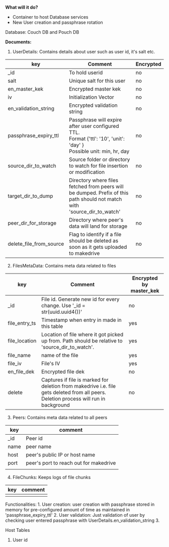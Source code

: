 **What will it do?**

- Container to host Database services
- New User creation and passphrase rotation

Database: Couch DB and Pouch DB

**Documents:**
1. UserDetails: Contains details about user such as user id, it's salt etc.

| key                     | Comment                                                                                                                   | Encrypted |
| ----------------------- | ------------------------------------------------------------------------------------------------------------------------- | --------- |
| _id                     | To hold userid                                                                                                            | no        |
| salt                    | Unique salt for this user                                                                                                 | no        |
| en_master_kek           | Encrypted master kek                                                                                                      | no        |
| iv                      | Initialization Vector                                                                                                     | no        |
| en_validation_string    | Encrypted validation string                                                                                               | no        |
| passphrase_expiry_ttl   | Passphrase will expire after user configured TTL. <br>Format {'ttl': '10', 'unit': 'day' }<br>Possible unit: min, hr, day | no        |
| source_dir_to_watch     | Source folder or directory to watch for file insertion or modification                                                    | no        |
| target_dir_to_dump      | Directory where files fetched from peers will be dumped. Prefix of this path should not match with 'source_dir_to_watch'  | no        |
| peer_dir_for_storage    | Directory where peer's data will land for storage                                                                         | no        |
| delete_file_from_source | Flag to identify if a file should be deleted as soon as it gets uploaded to makedrive                                     | no        |


2. FilesMetaData: Contains meta data related to files


| key           | Comment                                                                                                                               | Encrypted by master_kek |
| ------------- | ------------------------------------------------------------------------------------------------------------------------------------- | ----------------------- |
| _id           | File id. Generate new id for every change. Use '_id = str(uuid.uuid4())'                                                              | no                      |
| file_entry_ts | Timestamp when entry in made in this table                                                                                            | yes                     |
| file_location | Location of file where it got picked up from. Path should be relative to 'source_dir_to_watch'.                                       | yes                     |
| file_name     | name of the file                                                                                                                      | yes                     |
| file_iv       | File's IV                                                                                                                             | yes                     |
| en_file_dek   | Encrypted file dek                                                                                                                    | no                      |
| delete        | Captures if file is marked for deletion from makedrive i.e. file gets deleted from all peers. Deletion process will run in background | no                      |

3. Peers: Contains meta data related to all peers

| key  | comment                                |
| ---- | -------------------------------------- |
| _id  | Peer id                                |
| name | peer name                              |
| host | peer's public IP or host name          |
| port | peer's port to reach out for makedrive |
|      |                                        |

4. FileChunks: Keeps logs of file chunks


| key | comment |
| --- | ------- |
|     |         |


Functionalities:
	1. User creation: user creation with passphrase stored in memory for pre-configured amount of time as maintained in 'passphrase_expiry_ttl'
	2. User validation: Just validation of user by checking user entered passphrase with UserDetails.en_validation_string
	3. 

Host Tables
1. User id


